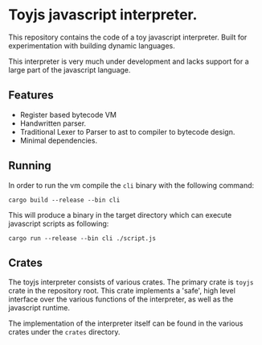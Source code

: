 # Toyjs javascript interpreter.

This repository contains the code of a toy javascript interpreter. 
Built for experimentation with building dynamic languages.

This interpreter is very much under development and lacks support for a large part of the
javascript language.

## Features
 - Register based bytecode VM
 - Handwritten parser.
 - Traditional Lexer to Parser to ast to compiler to bytecode design.
 - Minimal dependencies.

## Running

In order to run the vm compile the `cli` binary with the following command:
```
cargo build --release --bin cli
```
This will produce a binary in the target directory which can execute javascript scripts as following:
```
cargo run --release --bin cli ./script.js 
```

## Crates
The toyjs interpreter consists of various crates.
The primary crate is `toyjs` crate in the repository root.
This crate implements a 'safe', high level interface over the various functions of the interpreter, as well as the javascript runtime.

The implementation of the interpreter itself can be found in the various crates under the `crates` directory.
